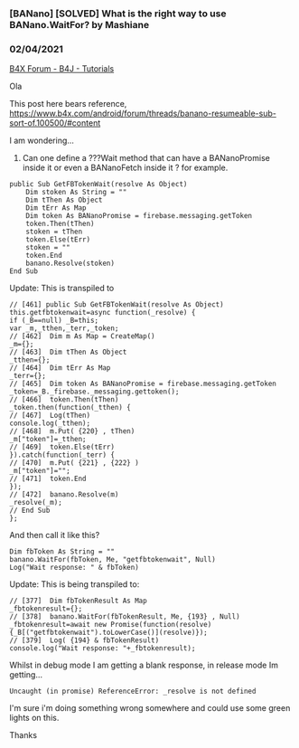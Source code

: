 ### [BANano] [SOLVED] What is the right way to use BANano.WaitFor? by Mashiane
### 02/04/2021
[B4X Forum - B4J - Tutorials](https://www.b4x.com/android/forum/threads/127285/)

Ola  
  
This post here bears reference, <https://www.b4x.com/android/forum/threads/banano-resumeable-sub-sort-of.100500/#content>  
  
I am wondering…  
  
1. Can one define a ???Wait method that can have a BANanoPromise inside it or even a BANanoFetch inside it ? for example.  
  

```B4X
public Sub GetFBTokenWait(resolve As Object)  
    Dim stoken As String = ""  
    Dim tThen As Object  
    Dim tErr As Map  
    Dim token As BANanoPromise = firebase.messaging.getToken  
    token.Then(tThen)  
    stoken = tThen  
    token.Else(tErr)  
    stoken = ""  
    token.End  
    banano.Resolve(stoken)  
End Sub
```

  
  
Update: This is transpiled to  
  

```B4X
// [461] public Sub GetFBTokenWait(resolve As Object)   
this.getfbtokenwait=async function(_resolve) {  
if (_B==null) _B=this;  
var _m,_tthen,_terr,_token;  
// [462]  Dim m As Map = CreateMap()   
_m={};  
// [463]  Dim tThen As Object   
_tthen={};  
// [464]  Dim tErr As Map   
_terr={};  
// [465]  Dim token As BANanoPromise = firebase.messaging.getToken   
_token=_B._firebase._messaging.gettoken();  
// [466]  token.Then(tThen)   
_token.then(function(_tthen) {  
// [467]  Log(tThen)   
console.log(_tthen);  
// [468]  m.Put( {220} , tThen)   
_m["token"]=_tthen;  
// [469]  token.Else(tErr)   
}).catch(function(_terr) {  
// [470]  m.Put( {221} , {222} )   
_m["token"]="";  
// [471]  token.End   
});  
// [472]  banano.Resolve(m)   
_resolve(_m);  
// End Sub  
};
```

  
  
  
And then call it like this?  
  

```B4X
Dim fbToken As String = ""  
banano.WaitFor(fbToken, Me, "getfbtokenwait", Null)  
Log("Wait response: " & fbToken)
```

  
  
Update: This is being transpiled to:  
  

```B4X
// [377]  Dim fbTokenResult As Map   
_fbtokenresult={};  
// [378]  banano.WaitFor(fbTokenResult, Me, {193} , Null)   
_fbtokenresult=await new Promise(function(resolve) {_B[("getfbtokenwait").toLowerCase()](resolve)});  
// [379]  Log( {194} & fbTokenResult)   
console.log("Wait response: "+_fbtokenresult);
```

  
  
Whilst in debug mode I am getting a blank response, in release mode Im getting…  
  

```B4X
Uncaught (in promise) ReferenceError: _resolve is not defined
```

  
  
I'm sure i'm doing something wrong somewhere and could use some green lights on this.  
  
Thanks